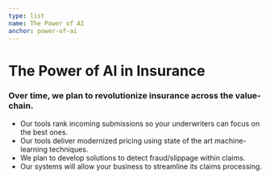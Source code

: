 ```yaml
---
type: list
name: The Power of AI
anchor: power-of-ai
---
```


# The Power of AI in Insurance

### Over time, we plan to revolutionize insurance across the value-chain.

- Our tools rank incoming submissions so your underwriters can focus on the best ones.
- Our tools deliver modernized pricing using state of the art machine-learning techniques.
- We plan to develop solutions to detect fraud/slippage within claims.
- Our systems will allow your business to streamline its claims processing.